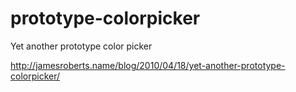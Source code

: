 prototype-colorpicker
=====================

Yet another prototype color picker



http://jamesroberts.name/blog/2010/04/18/yet-another-prototype-colorpicker/

